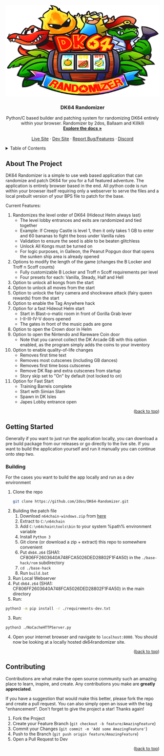 <div id="top"></div>
<br />
<div align="center">
  <a href="https://github.com/2dos/DK64-Randomizer">
    <img src="static/img/logo.png" alt="Logo" width="650" height="300">
  </a>

  <h3 align="center">DK64 Randomizer</h3>

  <p align="center">
    Python/C based builder and patching system for randomizing DK64 entirely within your browser.
    Randomizer by 2dos, Ballaam and Killklli
    <br />
    <a href="https://github.com/2dos/DK64-Randomizer/wiki"><strong>Explore the docs »</strong></a>
    <br />
    <br />
    <a href="https://dk64randomizer.com/">Live Site</a>
    ·
    <a href="https://dev.dk64randomizer.com/">Dev Site</a>
    ·
    <a href="https://github.com/2dos/DK64-Randomizer/issues">Report Bug/Features</a>
    ·
    <a href="https://discord.dk64randomizer.com">Discord</a>
  </p>
</div>

<details>
  <summary>Table of Contents</summary>
  <ol>
    <li>
      <a href="#about-the-project">About The Project</a>
    </li>
    <li>
      <a href="#getting-started">Getting Started</a>
      <ul>
        <li><a href="#building">Building</a></li>
      </ul>
    </li>
    <li><a href="#contributing">Contributing</a></li>
  </ol>
</details>

## About The Project

DK64 Randomizer is a simple to use web based application that can randomize and patch DK64 for you for a full featured adventure.
The application is entirely browser based in the end. All python code is run within your browser itself requiring only a webserver to serve the files and a local prebuilt version of your BPS file to patch for the base.

Current Features:

1. Randomizes the level order of DK64 (Hideout Helm always last)
      - The level lobby entrances and exits are randomized and tied together
      - Example: If Creepy Castle is level 1, then it only takes 1 GB to enter and 60 bananas to fight the boss under Vanilla rules
      - Validation to ensure the seed is able to be beaten glitchless
      - Unlock All Kongs must be turned on 
      - For logic purposes, in Galleon, the Peanut Popgun door that opens the sunken ship area is already opened
2. Options to modify the length of the game (changes the B Locker and Troff n Scoff counts)
      - Fully customizable B Locker and Troff n Scoff requirements per level
      - Four presets for each: Vanilla, Steady, Half and Hell
3. Option to unlock all kongs from the start
4. Option to unlock all moves from the start
5. Option to unlock the fairy camera and shockwave attack (fairy queen rewards) from the start
6. Option to enable the Tag Anywhere hack
7. Option for a fast Hideout Helm start
      - Start in Blast-o-matic room in front of Gorilla Grab lever
      - I-II-III-IV-V doors opened
      - The gates in front of the music pads are gone
8. Option to open the Crown door in Helm
9. Option to open the Nintendo and Rareware Coin door
      - Note that you cannot collect the DK Arcade GB with this option enabled, as the program simply adds the coins to your inventory
10. Option to enable quality-of-life changes
      - Removes first time text
      - Removes most cutscenes (including GB dances)
      - Removes first time boss cutscenes
      - Remove DK Rap and extra cutscenes from startup
      - Story skip set to "On" by default (not locked to on)
11. Option for Fast Start
      - Training Barrels complete
      - Start with Simian Slam
      - Spawn in DK Isles
      - Japes Lobby entrance open


<p align="right">(<a href="#top">back to top</a>)</p>

## Getting Started

Generally if you want to just run the application locally, you can download a pre build package from our releases or go directly to the live site.
If you want to build the application yourself and run it manually you can continue onto step two.


### Building

For the cases you want to build the app locally and run as a dev environment

1. Clone the repo
   ```sh
   git clone https://github.com/2dos/DK64-Randomizer.git
   ```
2. Building the patch file
   1. Download ```n64chain-windows.zip``` from [here](https://github.com/tj90241/n64chain/releases/tag/9.1.0)
   2. Extract to ```C:\n64chain```
   3. Add ```C:\n64chain\tools\bin``` to your system %path% environment variable
   4. Install ```Python 3```
   5. Git clone (or download a zip + extract) this repo to somewhere convenient
   6. Put ```dk64.z64``` (SHA1: CF806FF2603640A748FCA5026DED28802F1F4A50) in the ```./base-hack/rom``` subdirectory
   7. `cd ./base-hack`
   8. Run ```build.bat```
3.  Run Local Webserver
   1. Put ```dk64.z64``` (SHA1: CF806FF2603640A748FCA5026DED28802F1F4A50) in the main directory
   2. Run: 
   ```sh
   python3 -m pip install -r ./requirements-dev.txt
   ```
   3. Run:
   ```sh
   python3 ./NoCacheHTTPServer.py
   ```
   4. Open your internet browser and navigate to ```localhost:8000```. You should now be looking at a locally hosted dk64randomizer site.
   
<p align="right">(<a href="#top">back to top</a>)</p>


## Contributing

Contributions are what make the open source community such an amazing place to learn, inspire, and create. Any contributions you make are **greatly appreciated**.

If you have a suggestion that would make this better, please fork the repo and create a pull request. You can also simply open an issue with the tag "enhancement".
Don't forget to give the project a star! Thanks again!

1. Fork the Project
2. Create your Feature Branch (`git checkout -b feature/AmazingFeature`)
3. Commit your Changes (`git commit -m 'Add some AmazingFeature'`)
4. Push to the Branch (`git push origin feature/AmazingFeature`)
5. Open a Pull Request to Dev

<p align="right">(<a href="#top">back to top</a>)</p>
